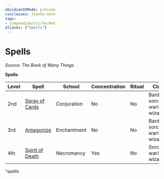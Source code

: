 ```yaml
---
obsidianUIMode: preview
cssclasses: json5e-note
tags:
- compendium/src/5e/bmt
aliases: ["Spells"]
---
```

# Spells
*Source: The Book of Many Things* 

**Spells**

| Level | Spell | School | Concentration | Ritual | Class |
|-------|-------|--------|---------------|--------|-------|
| 2nd | [Spray of Cards](/3-Mechanics/CLI/spells/spray-of-cards-bmt.md) | Conjuration | No | No | Bard, sorcerer, warlock, wizard |
| 3rd | [Antagonize](/3-Mechanics/CLI/spells/antagonize-bmt.md) | Enchantment | No | No | Bard, sorcerer, warlock, wizard |
| 4th | [Spirit of Death](/3-Mechanics/CLI/spells/spirit-of-death-bmt.md) | Necromancy | Yes | No | Sorcerer, warlock, wizard |
^spells